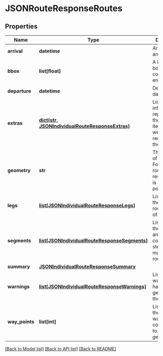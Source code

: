 # JSONRouteResponseRoutes

## Properties
Name | Type | Description | Notes
------------ | ------------- | ------------- | -------------
**arrival** | **datetime** | Arrival date and time | [optional] 
**bbox** | **list[float]** | A bounding box which contains the entire route | [optional] 
**departure** | **datetime** | Departure date and time | [optional] 
**extras** | [**dict(str, JSONIndividualRouteResponseExtras)**](JSONIndividualRouteResponseExtras.md) | List of extra info objects representing the extra info items that were requested for the route. | [optional] 
**geometry** | **str** | The geometry of the route. For JSON route responses this is an encoded polyline. | [optional] 
**legs** | [**list[JSONIndividualRouteResponseLegs]**](JSONIndividualRouteResponseLegs.md) | List containing the legs the route consists of. | [optional] 
**segments** | [**list[JSONIndividualRouteResponseSegments]**](JSONIndividualRouteResponseSegments.md) | List containing the segments and its corresponding steps which make up the route. | [optional] 
**summary** | [**JSONIndividualRouteResponseSummary**](JSONIndividualRouteResponseSummary.md) |  | [optional] 
**warnings** | [**list[JSONIndividualRouteResponseWarnings]**](JSONIndividualRouteResponseWarnings.md) | List of warnings that have been generated for the route | [optional] 
**way_points** | **list[int]** | List containing the indices of way points corresponding to the *geometry*. | [optional] 

[[Back to Model list]](../README.md#documentation_for_models) [[Back to API list]](../README.md#documentation_for_api_endpoints) [[Back to README]](../README.md)

